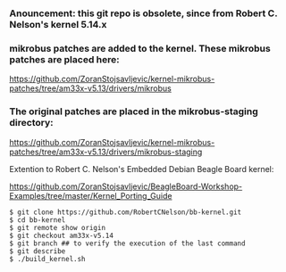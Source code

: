 ### Anouncement: this git repo is obsolete, since from Robert C. Nelson's kernel 5.14.x
### mikrobus patches are added to the kernel. These mikrobus patches are placed here:
https://github.com/ZoranStojsavljevic/kernel-mikrobus-patches/tree/am33x-v5.13/drivers/mikrobus

### The original patches are placed in the mikrobus-staging directory:
https://github.com/ZoranStojsavljevic/kernel-mikrobus-patches/tree/am33x-v5.13/drivers/mikrobus-staging

Extention to Robert C. Nelson's Embedded Debian Beagle Board kernel:

https://github.com/ZoranStojsavljevic/BeagleBoard-Workshop-Examples/tree/master/Kernel_Porting_Guide

	$ git clone https://github.com/RobertCNelson/bb-kernel.git
	$ cd bb-kernel
	$ git remote show origin
	$ git checkout am33x-v5.14
	$ git branch ## to verify the execution of the last command
	$ git describe
	$ ./build_kernel.sh
